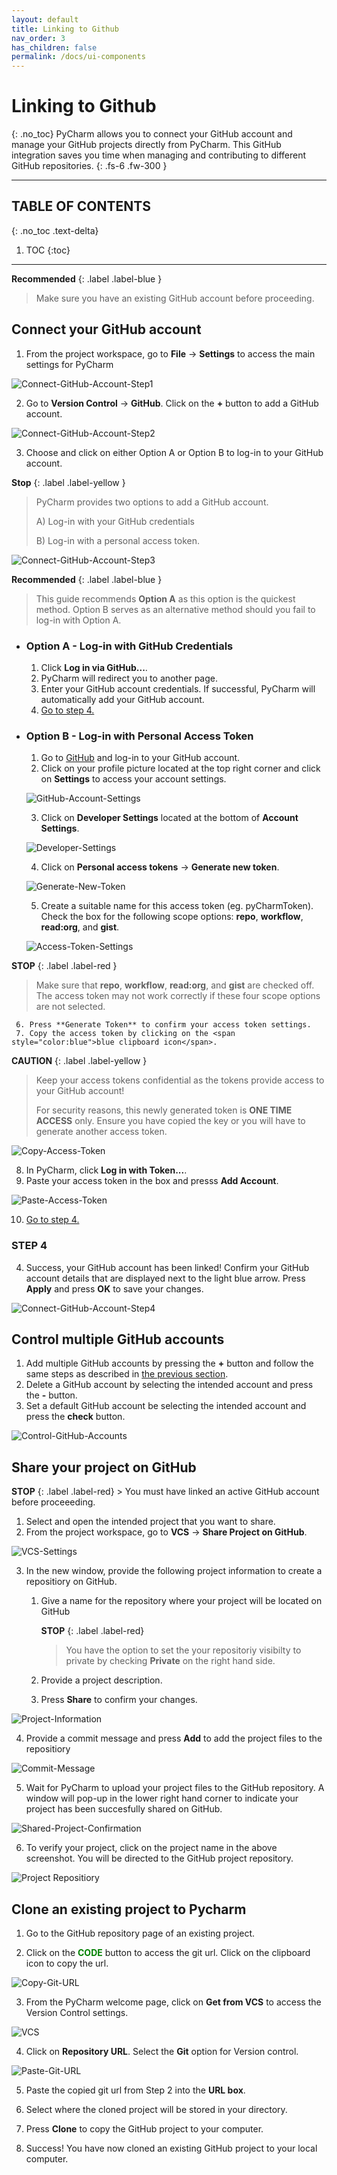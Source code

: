 ```yaml
---
layout: default
title: Linking to Github
nav_order: 3
has_children: false
permalink: /docs/ui-components
---
```


# Linking to Github
{: .no_toc}
PyCharm allows you to connect your GitHub account and manage your GitHub projects directly from PyCharm. This GitHub integration saves you time when managing and contributing to different GitHub repositories.
{: .fs-6 .fw-300 }

---
## TABLE OF CONTENTS
{: .no_toc .text-delta}
1. TOC
{:toc}
---

**Recommended**
{: .label .label-blue } 
   > Make sure you have an existing GitHub account before proceeding.

## Connect your GitHub account
1. From the project workspace, go to **File** -> **Settings** to access the main settings for PyCharm

![Connect-GitHub-Account-Step1](https://github.com/harryseo1992/Pycharm-For-Dummies/blob/gh-pages/assets/images/Link-GitHub-AccountLogIn-1.png?raw=true "File -> Settings")

2. Go to **Version Control** -> **GitHub**. Click on the **+** button to add a GitHub account.

![Connect-GitHub-Account-Step2](https://github.com/harryseo1992/Pycharm-For-Dummies/blob/gh-pages/assets/images/Link-GitHub-AccountLogIn-2.png?raw=true "Version Control -> GitHub")

3. Choose and click on either Option A or Option B to log-in to your GitHub account.

**Stop**
{: .label .label-yellow } 

   > PyCharm provides two options to add a GitHub account.
   > 
   > A) Log-in with your GitHub credentials
   > 
   > B) Log-in with a personal access token. 
   > 
    
![Connect-GitHub-Account-Step3](https://github.com/harryseo1992/Pycharm-For-Dummies/blob/gh-pages/assets/images/Link-GitHub-AccountLogIn-3.png?raw=true "Log-in Options A and B")
    
**Recommended**
{: .label .label-blue }

> This guide recommends **Option A** as this option is the quickest method. Option B serves as an alternative method should you fail to log-in with Option A.
    
 -  ### Option A - Log-in with GitHub Credentials ###
      1. Click **Log in via GitHub...**.
      2. PyCharm will redirect you to another page. 
      3. Enter your GitHub account credentials. If successful, PyCharm will automatically add your GitHub account. 
      4. [Go to step 4.](#step-4)


 - ### Option B - Log-in with Personal Access Token ###
      1. Go to [GitHub](https://github.com/) and log-in to your GitHub account.
      2. Click on your profile picture located at the top right corner and click on **Settings** to access your account settings.
      
      ![GitHub-Account-Settings](https://github.com/harryseo1992/Pycharm-For-Dummies/blob/gh-pages/assets/images/Link-GitHub-AccessTokens-1.png?raw=true "GitHub Account Settings")
      
      3. Click on **Developer Settings** located at the bottom of **Account Settings**.
 
      ![Developer-Settings](https://github.com/harryseo1992/Pycharm-For-Dummies/blob/gh-pages/assets/images/Link-GitHub-AccessTokens-2.png?raw=true "Developer Settings")
      
      4. Click on **Personal access tokens** -> **Generate new token**.
     
      ![Generate-New-Token](https://github.com/harryseo1992/Pycharm-For-Dummies/blob/gh-pages/assets/images/Link-GitHub-AccessTokens-3.png?raw=true "Generate New Token")
     
      5. Create a suitable name for this access token (eg. pyCharmToken). Check the box for the following scope options: **repo**, **workflow**, **read:org**, and **gist**.
      
      ![Access-Token-Settings](https://github.com/harryseo1992/Pycharm-For-Dummies/blob/gh-pages/assets/images/Link-GitHub-AccessTokens-4.png?raw=true "Access Token Settings")
      
**STOP**
{: .label .label-red }

> Make sure that **repo**, **workflow**, **read:org**, and **gist** are checked off. The access token may not work correctly if these four scope options are not selected.
>   
     6. Press **Generate Token** to confirm your access token settings.
     7. Copy the access token by clicking on the <span style="color:blue">blue clipboard icon</span>.
     
**CAUTION**
{: .label .label-yellow }
> Keep your access tokens confidential as the tokens provide access to your GitHub account!
> 
> For security reasons, this newly generated token is **ONE TIME ACCESS** only. Ensure you have copied the key or you will have to generate another access token.
     
![Copy-Access-Token](https://github.com/harryseo1992/Pycharm-For-Dummies/blob/gh-pages/assets/images/Link-GitHub-AccessTokens-5.png?raw=true "Copy Access Token")
      
8. In PyCharm, click **Log in with Token...**.
9. Paste your access token in the box and presss **Add Account**. 

![Paste-Access-Token](https://github.com/harryseo1992/Pycharm-For-Dummies/blob/gh-pages/assets/images/Link-GitHub-AccountLogIn-4.png?raw=true "Paste Access Token")

10. [Go to step 4.](#step-4)

### STEP 4
4. Success, your GitHub account has been linked! Confirm your GitHub account details that are displayed next to the light blue arrow. Press **Apply** and press **OK** to save your changes. 

![Connect-GitHub-Account-Step4](https://github.com/harryseo1992/Pycharm-For-Dummies/blob/gh-pages/assets/images/Link-GitHub-AccountLogIn-5.png?raw=true "Confirm Settings")


## Control multiple GitHub accounts
1. Add multiple GitHub accounts by pressing the **+** button and follow the same steps as described in [the previous section](#connect-your-github-account).
2. Delete a GitHub account by selecting the intended account and press the **-** button.
3. Set a default GitHub account be selecting the intended account and press the **check** button.

![Control-GitHub-Accounts](https://github.com/harryseo1992/Pycharm-For-Dummies/blob/gh-pages/assets/images/Link-GitHub-MultipleAccounts.png?raw=true "Control GitHub Accounts")

## Share your project on GitHub

 **STOP**
        {: .label .label-red}
        > You must have linked an active GitHub account before proceeeding.
  
1. Select and open the intended project that you want to share.
2. From the project workspace, go to **VCS** -> **Share Project on GitHub**.

![VCS-Settings](https://github.com/harryseo1992/Pycharm-For-Dummies/blob/gh-pages/assets/images/Link-GitHub-ShareProject-1.png?raw=true "VCS -> Share Project on GitHub")

3. In the new window, provide the following project information to create a repositiory on GitHub.
    1. Give a name for the repository where your project will be located on GitHub
    
        **STOP**
        {: .label .label-red}
        > You have the option to set the your repositoriy visibilty to private by checking **Private** on the right hand side.

    2. Provide a project description.
    3. Press **Share** to confirm your changes.
 
![Project-Information](https://github.com/harryseo1992/Pycharm-For-Dummies/blob/gh-pages/assets/images/Link-GitHub-ShareProject-2.png?raw=true "Project Information")

4. Provide a commit message and press **Add** to add the project files to the repositiory 
 
![Commit-Message](https://github.com/harryseo1992/Pycharm-For-Dummies/blob/gh-pages/assets/images/Link-GitHub-ShareProject-3.png?raw=true "Commit Message")

5. Wait for PyCharm to upload your project files to the GitHub repository. A window will pop-up in the lower right hand corner to indicate your project has been succesfully shared on GitHub.

![Shared-Project-Confirmation](https://github.com/harryseo1992/Pycharm-For-Dummies/blob/gh-pages/assets/images/Link-GitHub-ShareProject-4.png?raw=true "Shared Project Confirmation")

6. To verify your project, click on the project name in the above screenshot. You will be directed to the GitHub project repository.

![Project Repositiory](https://github.com/harryseo1992/Pycharm-For-Dummies/blob/gh-pages/assets/images/Link-GitHub-ShareProject-5.png?raw=true "Project Repositiory")

## Clone an existing project to Pycharm
1. Go to the GitHub repository page of an existing project.

2. Click on the <span style="color:green">**CODE**</span> button to access the git url. Click on the clipboard icon to copy the url.

![Copy-Git-URL](https://github.com/harryseo1992/Pycharm-For-Dummies/blob/gh-pages/assets/images/Link-GitHub-CloneRepo-1.png?raw=true "Copy Git URL")

3. From the PyCharm welcome page, click on **Get from VCS** to access the Version Control settings.

![VCS](https://github.com/harryseo1992/Pycharm-For-Dummies/blob/gh-pages/assets/images/Link-GitHub-CloneRepo-2.png?raw=true "VCS")

4. Click on **Repository URL**. Select the **Git** option for Version control.

![Paste-Git-URL](https://github.com/harryseo1992/Pycharm-For-Dummies/blob/gh-pages/assets/images/Link-GitHub-CloneRepo-3.png?raw=true "Paste Git URL")

5. Paste the copied git url from Step 2 into the **URL box**.

6. Select where the cloned project will be stored in your directory.

7. Press **Clone** to copy the GitHub project to your computer.

8. Success! You have now cloned an existing GitHub project to your local computer.

